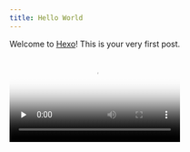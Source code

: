 ```yaml
---
title: Hello World
---
```

Welcome to [Hexo](https://hexo.io/)! This is your very first post. 


<video id="video" controls="" preload="none" poster="http://om2bks7xs.bkt.clouddn.com/2017-08-26-Markdown-Advance-Video.jpg">
      <source id="mp4" src="//player.bilibili.com/player.html?aid=55355837&cid=96792753&page=1" type="video/mp4">
      </video>
